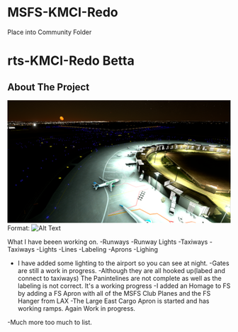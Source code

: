# MSFS-KMCI-Redo

Place into Community Folder

# rts-KMCI-Redo Betta

<!-- ABOUT THE PROJECT -->
## About The Project

![GitHub Logo](https://github.com/Lazy-Betta/MSFS-KMCI-Redo/blob/main/img/KMCI-1.1.png)
Format: ![Alt Text](url)


What I have beeen working on. 
-Runways
-Runway Lights
-Taxiways
-Taxiways 
  -Lights
  -Lines 
  -Labeling
-Aprons
-Lighing
  - I have added some lighting to the airport so you can see at night.
-Gates are still a work in progress. 
  -Although they are all hooked up(labed and connect to taxiways) The Panintelines are not complete as well as the labeling is not correct. It's a working progress
-I added an Homage to FS by adding a FS Apron with all of the MSFS Club Planes and the FS Hanger from LAX
-The Large East Cargo Apron is started and has working ramps. Again Work in progress.

-Much more too much to list. 
